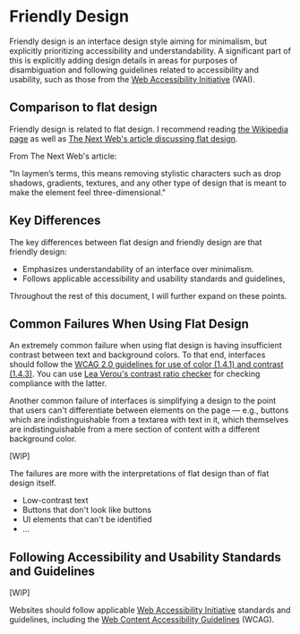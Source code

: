# Friendly Design

Friendly design is an interface design style aiming for minimalism, but
explicitly prioritizing accessibility and understandability. A significant part
of this is explicitly adding design details in areas for purposes of
disambiguation and following guidelines related to accessibility and usability,
such as those from the [Web Accessibility Initiative](https://en.wikipedia.org/wiki/Web_Accessibility_Initiative)
(WAI).

## Comparison to flat design

Friendly design is related to flat design. I recommend reading
[the Wikipedia page](https://en.wikipedia.org/wiki/Flat_design) as well as
[The Next Web's article discussing flat design](http://thenextweb.com/dd/2014/03/19/history-flat-design-efficiency-minimalism-made-digital-world-flat/).

From The Next Web's article:

"In laymen’s terms, this means removing stylistic characters such as drop shadows, gradients, textures, and any other type of design that is meant to make the element feel three-dimensional."

## Key Differences

The key differences between flat design and friendly design are that friendly
design:

* Emphasizes understandability of an interface over minimalism.
* Follows applicable accessibility and usability standards and guidelines,

Throughout the rest of this document, I will further expand on these points.

## Common Failures When Using Flat Design

An extremely common failure when using flat design is having insufficient
contrast between text and background colors. To that end, interfaces should
follow the [WCAG 2.0 guidelines for use of color (1.4.1) and contrast (1.4.3)](http://www.w3.org/TR/WCAG/#visual-audio-contrast). You can use [Lea Verou's contrast ratio checker](https://leaverou.github.io/contrast-ratio/)
for checking compliance with the latter.

Another common failure of interfaces is simplifying a design to the point that
users can't differentiate between elements on the page &mdash; e.g., buttons
which are indistinguishable from a textarea with text in it, which themselves
are indistinguishable from a mere section of content with a different background
color.

[WIP]

The failures are more with the interpretations of flat design than of flat design itself.

* Low-contrast text
* Buttons that don't look like buttons
* UI elements that can't be identified
* ...

## Following Accessibility and Usability Standards and Guidelines

[WIP]

Websites should follow applicable [Web Accessibility Initiative](https://en.wikipedia.org/wiki/Web_Accessibility_Initiative)
standards and guidelines, including the [Web Content Accessibility Guidelines](https://en.wikipedia.org/wiki/Web_Content_Accessibility_Guidelines)
(WCAG).
